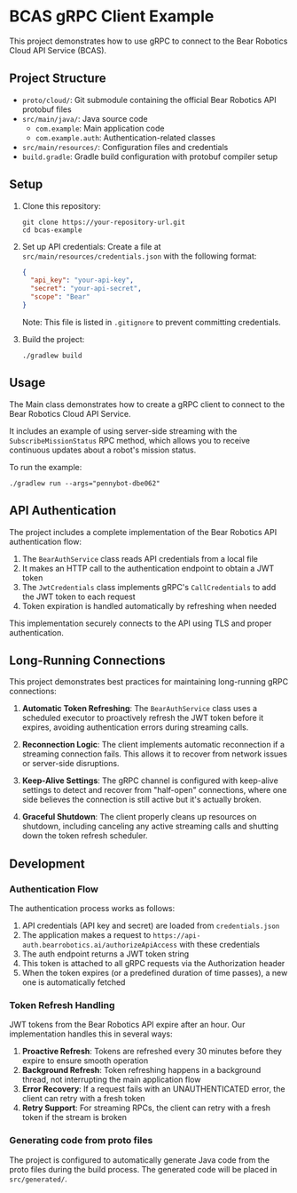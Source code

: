 # BCAS gRPC Client Example

This project demonstrates how to use gRPC to connect to the Bear Robotics Cloud API Service (BCAS).

## Project Structure

- `proto/cloud/`: Git submodule containing the official Bear Robotics API protobuf files
- `src/main/java/`: Java source code
  - `com.example`: Main application code
  - `com.example.auth`: Authentication-related classes
- `src/main/resources/`: Configuration files and credentials
- `build.gradle`: Gradle build configuration with protobuf compiler setup

## Setup

1. Clone this repository:
   ```
   git clone https://your-repository-url.git
   cd bcas-example
   ```

2. Set up API credentials:
   Create a file at `src/main/resources/credentials.json` with the following format:
   ```json
   {
     "api_key": "your-api-key",
     "secret": "your-api-secret",
     "scope": "Bear"
   }
   ```
   Note: This file is listed in `.gitignore` to prevent committing credentials.

3. Build the project:
   ```
   ./gradlew build
   ```

## Usage

The Main class demonstrates how to create a gRPC client to connect to the Bear Robotics Cloud API Service.

It includes an example of using server-side streaming with the `SubscribeMissionStatus` RPC method, which allows
you to receive continuous updates about a robot's mission status.

To run the example:

```
./gradlew run --args="pennybot-dbe062"
```

## API Authentication

The project includes a complete implementation of the Bear Robotics API authentication flow:

1. The `BearAuthService` class reads API credentials from a local file
2. It makes an HTTP call to the authentication endpoint to obtain a JWT token
3. The `JwtCredentials` class implements gRPC's `CallCredentials` to add the JWT token to each request
4. Token expiration is handled automatically by refreshing when needed

This implementation securely connects to the API using TLS and proper authentication.

## Long-Running Connections

This project demonstrates best practices for maintaining long-running gRPC connections:

1. **Automatic Token Refreshing**: The `BearAuthService` class uses a scheduled executor to proactively refresh the JWT token before it expires, avoiding authentication errors during streaming calls.

2. **Reconnection Logic**: The client implements automatic reconnection if a streaming connection fails. This allows it to recover from network issues or server-side disruptions.

3. **Keep-Alive Settings**: The gRPC channel is configured with keep-alive settings to detect and recover from "half-open" connections, where one side believes the connection is still active but it's actually broken.

4. **Graceful Shutdown**: The client properly cleans up resources on shutdown, including canceling any active streaming calls and shutting down the token refresh scheduler.

## Development

### Authentication Flow

The authentication process works as follows:

1. API credentials (API key and secret) are loaded from `credentials.json`
2. The application makes a request to `https://api-auth.bearrobotics.ai/authorizeApiAccess` with these credentials
3. The auth endpoint returns a JWT token string
4. This token is attached to all gRPC requests via the Authorization header
5. When the token expires (or a predefined duration of time passes), a new one is automatically fetched

### Token Refresh Handling

JWT tokens from the Bear Robotics API expire after an hour. Our implementation handles this in several ways:

1. **Proactive Refresh**: Tokens are refreshed every 30 minutes before they expire to ensure smooth operation
2. **Background Refresh**: Token refreshing happens in a background thread, not interrupting the main application flow
3. **Error Recovery**: If a request fails with an UNAUTHENTICATED error, the client can retry with a fresh token
4. **Retry Support**: For streaming RPCs, the client can retry with a fresh token if the stream is broken

### Generating code from proto files

The project is configured to automatically generate Java code from the proto files during the build process. The generated code will be placed in `src/generated/`.

